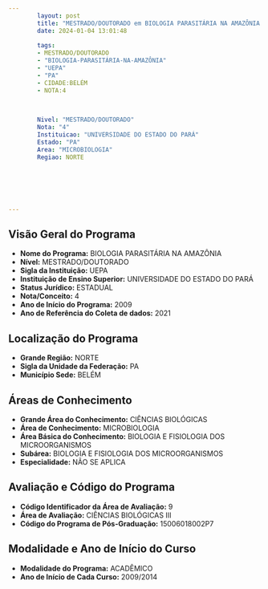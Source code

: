 ```yaml
---
        layout: post
        title: "MESTRADO/DOUTORADO em BIOLOGIA PARASITÁRIA NA AMAZÔNIA na UEPA  "
        date: 2024-01-04 13:01:48
     
        tags:
        - MESTRADO/DOUTORADO
        - "BIOLOGIA-PARASITÁRIA-NA-AMAZÔNIA"
        - "UEPA"
        - "PA"
        - CIDADE:BELÉM
        - NOTA:4
        
       

        Nivel: "MESTRADO/DOUTORADO"
        Nota: "4"
        Instituicao: "UNIVERSIDADE DO ESTADO DO PARÁ"
        Estado: "PA"
        Area: "MICROBIOLOGIA"
        Regiao: NORTE
        
        
        
        
        
        
---
```

## Visão Geral do Programa
- **Nome do Programa:** BIOLOGIA PARASITÁRIA NA AMAZÔNIA
- **Nível:** MESTRADO/DOUTORADO
- **Sigla da Instituição:** UEPA
- **Instituição de Ensino Superior:** UNIVERSIDADE DO ESTADO DO PARÁ
- **Status Jurídico:** ESTADUAL
- **Nota/Conceito:** 4
- **Ano de Início do Programa:** 2009
- **Ano de Referência do Coleta de dados:** 2021

## Localização do Programa
- **Grande Região:** NORTE
- **Sigla da Unidade da Federação:** PA
- **Município Sede:** BELÉM

## Áreas de Conhecimento
- **Grande Área do Conhecimento:** CIÊNCIAS BIOLÓGICAS
- **Área de Conhecimento:** MICROBIOLOGIA
- **Área Básica do Conhecimento:** BIOLOGIA E FISIOLOGIA DOS MICROORGANISMOS
- **Subárea:** BIOLOGIA E FISIOLOGIA DOS MICROORGANISMOS
- **Especialidade:** NÃO SE APLICA

## Avaliação e Código do Programa
- **Código Identificador da Área de Avaliação:** 9
- **Área de Avaliação:** CIÊNCIAS BIOLÓGICAS III
- **Código do Programa de Pós-Graduação:** 15006018002P7


## Modalidade e Ano de Início do Curso
- **Modalidade do Programa:** ACADÊMICO
- **Ano de Início de Cada Curso:** 2009/2014
